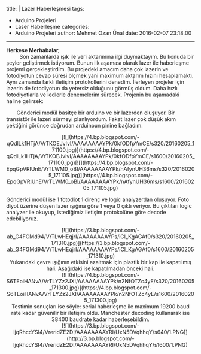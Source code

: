 title: |
  Lazer Haberleşmesi
tags:
  - Arduino Projeleri
  - Laser Haberleşme
categories:
  - Arduino Projeleri
author: Mehmet Ozan Ünal
date: 2016-02-07 23:18:00
---

**Herkese Merhabalar,**  
         Son zamanlarda ışık ile veri aktarımına ilgi duymaktayım. Bu konuda bir şeyler geliştirmek istiyorum. Bunun ilk aşaması olarak lazer ile haberleşme projemi gerçekleştirdim. Bu projedeki amacım daha çok lazerin ve fotodiyotun cevap süresi ölçmek yani maximum aktarım hızını hesaplamaktı. Aynı zamanda farklı iletişim protokollerini denedim. İlerleyen projeler için lazerin de fotodiyotun da yetersiz olduğunu görmüş oldum. Daha hızlı fotodiyotlarla ve ledlerle denemelerim sürecek. Projenin bu aşamadaki haline gelirsek:  

<!-- more -->  
       Gönderici modül basitçe bir arduino ve bir lazerden oluşuyor. Bir transistör ile lazeri sürmeyi planlıyordum. Fakat lazer çok düşük akım çektiğini görünce doğrudan arduinoun pinine bağladım.  

<div class="separator" style="clear: both; text-align: center;">[![](https://4.bp.blogspot.com/-qQdlLk1HTjA/VrTKOEJvIvI/AAAAAAAAYPk/0kfODfpYmCE/s320/20160205_171100.jpg)](https://4.bp.blogspot.com/-qQdlLk1HTjA/VrTKOEJvIvI/AAAAAAAAYPk/0kfODfpYmCE/s1600/20160205_171100.jpg)[![](https://4.bp.blogspot.com/-EpqGpVRIUnE/VrTLWM0_oBI/AAAAAAAAYPk/nAfynUH36ms/s320/20160205_171105.jpg)](https://4.bp.blogspot.com/-EpqGpVRIUnE/VrTLWM0_oBI/AAAAAAAAYPk/nAfynUH36ms/s1600/20160205_171105.jpg)</div>

Gönderici modül ise 1 fotodiot 1 direnç ve logic analyzerdan oluşuyor. Foto diyot üzerine düşen lazer ışığına göre 1 veya 0 çıktı veriyor. Bu çıktıları logic analyzer ile okuyup, istediğimiz iletişim protokolüne göre decode edebiliyoruz.  

<div class="separator" style="clear: both; text-align: center;">[![](https://3.bp.blogspot.com/-ab_G4FGMd94/VrTLwHEqjrI/AAAAAAAAYPs/iCl_KgAGAf0/s320/20160205_171310.jpg)](https://3.bp.blogspot.com/-ab_G4FGMd94/VrTLwHEqjrI/AAAAAAAAYPs/iCl_KgAGAf0/s1600/20160205_171310.jpg)</div>

<div class="separator" style="clear: both; text-align: center;">Yukarıdaki çevre ışığının etkisini azaltmak için plastik bir kap ile kapatılmış hali. Aşağıdaki ise kapatılmadan önceki hali.</div>

<div class="separator" style="clear: both; text-align: center;">[![](https://4.bp.blogspot.com/-S6TEoiHANvA/VrTLYZz2JXI/AAAAAAAAYPk/n2NfOTZc4yE/s320/20160205_171300.jpg)](https://4.bp.blogspot.com/-S6TEoiHANvA/VrTLYZz2JXI/AAAAAAAAYPk/n2NfOTZc4yE/s1600/20160205_171300.jpg)</div>

<div class="separator" style="clear: both; text-align: center;">Testimin sonuçları ise söyle: serial haberleşme ile maximum 19200 baud rate kadar güvenilir bir iletişim oldu. Manchester decoding kullanarak ise 38400 baudrate kadar haberleşebildim.</div>

<div class="separator" style="clear: both; text-align: center;">[![](https://3.bp.blogspot.com/-ljqRhccYSI4/VreridZE2DI/AAAAAAAAYRI/UxN5DVqhhqY/s640/1.PNG)](http://3.bp.blogspot.com/-ljqRhccYSI4/VreridZE2DI/AAAAAAAAYRI/UxN5DVqhhqY/s1600/1.PNG)</div>